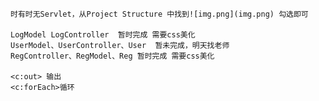     时有时无Servlet，从Project Structure 中找到![img.png](img.png) 勾选即可
    
    LogModel LogController  暂时完成 需要css美化
    UserModel、UserController、User  暂未完成，明天找老师
    RegController、RegModel、Reg 暂时完成 需要css美化

    <c:out> 输出
    <c:forEach>循环
